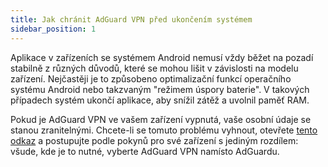 ```yaml
---
title: Jak chránit AdGuard VPN před ukončením systémem
sidebar_position: 1
---
```


Aplikace v zařízeních se systémem Android nemusí vždy běžet na pozadí stabilně z různých důvodů, které se mohou lišit v závislosti na modelu zařízení. Nejčastěji je to způsobeno optimalizační funkcí operačního systému Android nebo takzvaným "režimem úspory baterie". V takových případech systém ukončí aplikace, aby snížil zátěž a uvolnil paměť RAM.

Pokud je AdGuard VPN ve vašem zařízení vypnutá, vaše osobní údaje se stanou zranitelnými. Chcete-li se tomuto problému vyhnout, otevřete [tento odkaz](https://adguard.com/kb/adguard-for-android/solving-problems/background-work/) a postupujte podle pokynů pro své zařízení s jediným rozdílem: všude, kde je to nutné, vyberte AdGuard VPN namísto AdGuardu.
